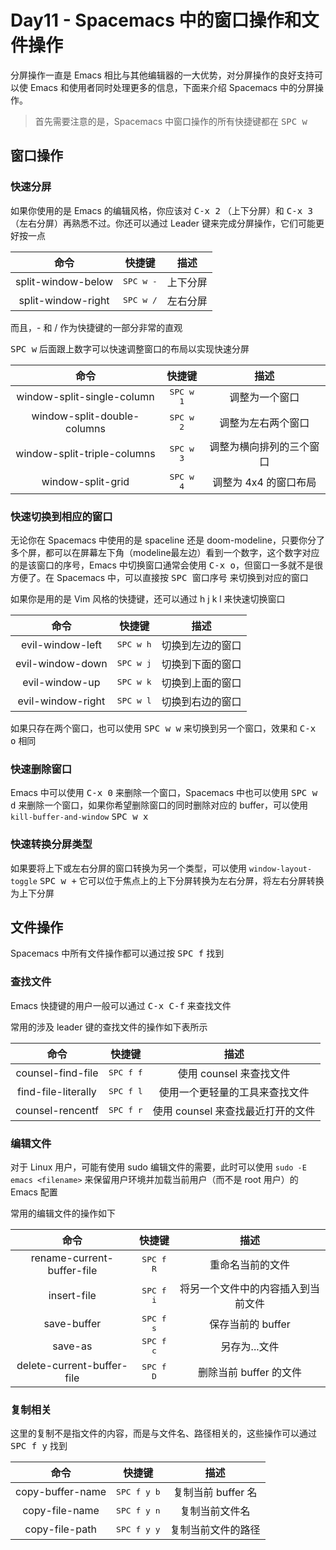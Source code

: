 # Day11 - Spacemacs 中的窗口操作和文件操作

分屏操作一直是 Emacs 相比与其他编辑器的一大优势，对分屏操作的良好支持可以使 Emacs 和使用者同时处理更多的信息，下面来介绍 Spacemacs 中的分屏操作。

> 首先需要注意的是，Spacemacs 中窗口操作的所有快捷键都在 <kbd>SPC w</kbd> 

## 窗口操作

### 快速分屏

如果你使用的是 Emacs 的编辑风格，你应该对 <kbd>C-x 2</kbd> （上下分屏）和 <kbd>C-x 3</kbd> （左右分屏）再熟悉不过。你还可以通过 Leader 键来完成分屏操作，它们可能更好按一点

|        命令        |       快捷键       |   描述   |
| :----------------: | :----------------: | :------: |
| split-window-below | <kbd>SPC w -</kbd> | 上下分屏 |
| split-window-right | <kbd>SPC w /</kbd> | 左右分屏 |

而且，- 和 / 作为快捷键的一部分非常的直观

<kbd>SPC w</kbd> 后面跟上数字可以快速调整窗口的布局以实现快速分屏

|            命令             |       快捷键       |           描述           |
| :-------------------------: | :----------------: | :----------------------: |
| window-split-single-column  | <kbd>SPC w 1</kbd> |      调整为一个窗口      |
| window-split-double-columns | <kbd>SPC w 2</kbd> |    调整为左右两个窗口    |
| window-split-triple-columns | <kbd>SPC w 3</kbd> | 调整为横向排列的三个窗口 |
|      window-split-grid      | <kbd>SPC w 4</kbd> |  调整为 4x4 的窗口布局   |

### 快速切换到相应的窗口

无论你在 Spacemacs 中使用的是 spaceline 还是 doom-modeline，只要你分了多个屏，都可以在屏幕左下角（modeline最左边）看到一个数字，这个数字对应的是该窗口的序号，Emacs 中切换窗口通常会使用 <kbd>C-x o</kbd>，但窗口一多就不是很方便了。在 Spacemacs 中，可以直接按 <kbd>SPC 窗口序号</kbd> 来切换到对应的窗口

如果你是用的是 Vim 风格的快捷键，还可以通过 h j k l 来快速切换窗口

|       命令        |       快捷键       |       描述       |
| :---------------: | :----------------: | :--------------: |
| evil-window-left  | <kbd>SPC w h</kbd> | 切换到左边的窗口 |
| evil-window-down  | <kbd>SPC w j</kbd> | 切换到下面的窗口 |
|  evil-window-up   | <kbd>SPC w k</kbd> | 切换到上面的窗口 |
| evil-window-right | <kbd>SPC w l</kbd> | 切换到右边的窗口 |

如果只存在两个窗口，也可以使用 <kbd>SPC w w</kbd> 来切换到另一个窗口，效果和 <kbd>C-x o</kbd> 相同

### 快速删除窗口

Emacs 中可以使用 <kbd>C-x 0</kbd> 来删除一个窗口，Spacemacs 中也可以使用 <kbd>SPC w d</kbd> 来删除一个窗口，如果你希望删除窗口的同时删除对应的 buffer，可以使用 `kill-buffer-and-window` <kbd>SPC w x</kbd>

### 快速转换分屏类型

如果要将上下或左右分屏的窗口转换为另一个类型，可以使用 `window-layout-toggle` <kbd>SPC w +</kbd> 它可以位于焦点上的上下分屏转换为左右分屏，将左右分屏转换为上下分屏

## 文件操作

Spacemacs 中所有文件操作都可以通过按 <kbd>SPC f</kbd> 找到

### 查找文件

Emacs 快捷键的用户一般可以通过 <kbd>C-x C-f</kbd> 来查找文件

常用的涉及 leader 键的查找文件的操作如下表所示

| 命令                | 快捷键             | 描述                              |
|:-------------------:|:------------------:|:---------------------------------:|
| counsel-find-file   | <kbd>SPC f f</kbd> | 使用 counsel 来查找文件           |
| find-file-literally | <kbd>SPC f l</kbd> | 使用一个更轻量的工具来查找文件    |
| counsel-rencentf    | <kbd>SPC f r</kbd> | 使用 counsel 来查找最近打开的文件 |

### 编辑文件

对于 Linux 用户，可能有使用 sudo 编辑文件的需要，此时可以使用 `sudo -E emacs <filename>` 来保留用户环境并加载当前用户（而不是 root 用户）的 Emacs 配置

常用的编辑文件的操作如下

| 命令                       | 快捷键             | 描述                               |
|:--------------------------:|:------------------:|:----------------------------------:|
| rename-current-buffer-file | <kbd>SPC f R</kbd> | 重命名当前的文件                   |
| insert-file                | <kbd>SPC f i</kbd> | 将另一个文件中的内容插入到当前文件 |
| save-buffer                | <kbd>SPC f s</kbd> | 保存当前的 buffer                  |
| save-as                    | <kbd>SPC f c</kbd> | 另存为...文件                      |
| delete-current-buffer-file | <kbd>SPC f D</kbd> | 删除当前 buffer 的文件             |

### 复制相关

这里的复制不是指文件的内容，而是与文件名、路径相关的，这些操作可以通过 <kbd>SPC f y</kbd> 找到

|       命令       |        快捷键        |        描述        |
| :--------------: | :------------------: | :----------------: |
| copy-buffer-name | <kbd>SPC f y b</kbd> | 复制当前 buffer 名 |
|  copy-file-name  | <kbd>SPC f y n</kbd> |   复制当前文件名   |
|  copy-file-path  | <kbd>SPC f y y</kbd> | 复制当前文件的路径 |
